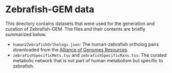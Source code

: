 # Zebrafish-GEM data

This directory contains datasets that were used for the generation and curation of Zebrafish-GEM. The files and their contents are briefly summarized below.


- `human2ZebrafishOrthologs.json`: The human-zebrafish ortholog pairs downloaded from the [Alliance of Genomes Resources](https://www.alliancegenome.org).
- `zebrafishSpecificMets.tsv` and `zebrafishSpecificRxns.tsv`: The curated metabolic network that is not part of human metabolism but specific to zebrafish.


